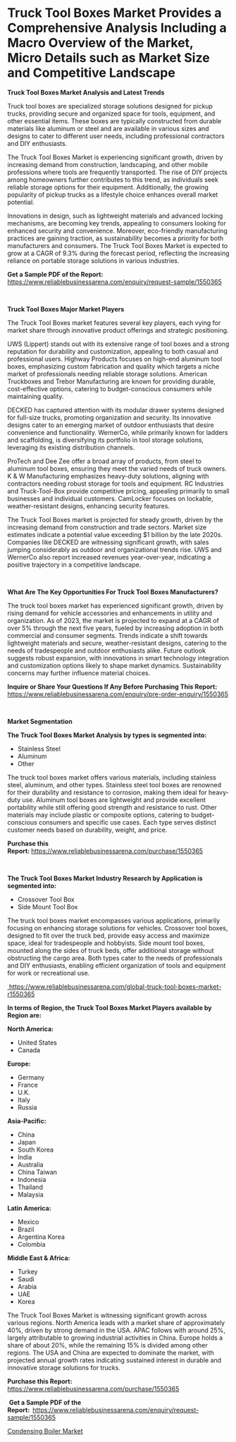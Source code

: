 <p><h1>Truck Tool Boxes Market Provides a Comprehensive Analysis Including a Macro Overview of the Market, Micro Details such as Market Size and Competitive Landscape</h1></p><p><strong>Truck Tool Boxes Market Analysis and Latest Trends</strong></p>
<p><p>Truck tool boxes are specialized storage solutions designed for pickup trucks, providing secure and organized space for tools, equipment, and other essential items. These boxes are typically constructed from durable materials like aluminum or steel and are available in various sizes and designs to cater to different user needs, including professional contractors and DIY enthusiasts.</p><p>The Truck Tool Boxes Market is experiencing significant growth, driven by increasing demand from construction, landscaping, and other mobile professions where tools are frequently transported. The rise of DIY projects among homeowners further contributes to this trend, as individuals seek reliable storage options for their equipment. Additionally, the growing popularity of pickup trucks as a lifestyle choice enhances overall market potential.</p><p>Innovations in design, such as lightweight materials and advanced locking mechanisms, are becoming key trends, appealing to consumers looking for enhanced security and convenience. Moreover, eco-friendly manufacturing practices are gaining traction, as sustainability becomes a priority for both manufacturers and consumers. The Truck Tool Boxes Market is expected to grow at a CAGR of 9.3% during the forecast period, reflecting the increasing reliance on portable storage solutions in various industries.</p></p>
<p><strong>Get a Sample PDF of the Report:&nbsp;</strong> <a href="https://www.reliablebusinessarena.com/enquiry/request-sample/1550365?utm_campaign=3498&utm_medium=2&utm_source=Github&utm_content=ia&utm_term=08042025&utm_id=truck-tool-boxes">https://www.reliablebusinessarena.com/enquiry/request-sample/1550365</a></p>
<p>&nbsp;</p>
<p><strong>Truck Tool Boxes Major Market Players</strong></p>
<p><p>The Truck Tool Boxes market features several key players, each vying for market share through innovative product offerings and strategic positioning. </p><p>UWS (Lippert) stands out with its extensive range of tool boxes and a strong reputation for durability and customization, appealing to both casual and professional users. Highway Products focuses on high-end aluminum tool boxes, emphasizing custom fabrication and quality which targets a niche market of professionals needing reliable storage solutions. American Truckboxes and Trebor Manufacturing are known for providing durable, cost-effective options, catering to budget-conscious consumers while maintaining quality.</p><p>DECKED has captured attention with its modular drawer systems designed for full-size trucks, promoting organization and security. Its innovative designs cater to an emerging market of outdoor enthusiasts that desire convenience and functionality. WernerCo, while primarily known for ladders and scaffolding, is diversifying its portfolio in tool storage solutions, leveraging its existing distribution channels.</p><p>ProTech and Dee Zee offer a broad array of products, from steel to aluminum tool boxes, ensuring they meet the varied needs of truck owners. K & W Manufacturing emphasizes heavy-duty solutions, aligning with contractors needing robust storage for tools and equipment. RC Industries and Truck-Tool-Box provide competitive pricing, appealing primarily to small businesses and individual customers. CamLocker focuses on lockable, weather-resistant designs, enhancing security features.</p><p>The Truck Tool Boxes market is projected for steady growth, driven by the increasing demand from construction and trade sectors. Market size estimates indicate a potential value exceeding $1 billion by the late 2020s. Companies like DECKED are witnessing significant growth, with sales jumping considerably as outdoor and organizational trends rise. UWS and WernerCo also report increased revenues year-over-year, indicating a positive trajectory in a competitive landscape.</p></p>
<p>&nbsp;</p>
<p><strong>What Are The Key Opportunities For Truck Tool Boxes Manufacturers?</strong></p>
<p><p>The truck tool boxes market has experienced significant growth, driven by rising demand for vehicle accessories and enhancements in utility and organization. As of 2023, the market is projected to expand at a CAGR of over 5% through the next five years, fueled by increasing adoption in both commercial and consumer segments. Trends indicate a shift towards lightweight materials and secure, weather-resistant designs, catering to the needs of tradespeople and outdoor enthusiasts alike. Future outlook suggests robust expansion, with innovations in smart technology integration and customization options likely to shape market dynamics. Sustainability concerns may further influence material choices.</p></p>
<p><strong>Inquire or Share Your Questions If Any Before Purchasing This Report:</strong> <a href="https://www.reliablebusinessarena.com/enquiry/pre-order-enquiry/1550365?utm_campaign=3498&utm_medium=2&utm_source=Github&utm_content=ia&utm_term=08042025&utm_id=truck-tool-boxes">https://www.reliablebusinessarena.com/enquiry/pre-order-enquiry/1550365</a></p>
<p>&nbsp;</p>
<p><strong>Market Segmentation</strong></p>
<p><strong>The Truck Tool Boxes Market Analysis by types is segmented into:</strong></p>
<p><ul><li>Stainless Steel</li><li>Aluminum</li><li>Other</li></ul></p>
<p><p>The truck tool boxes market offers various materials, including stainless steel, aluminum, and other types. Stainless steel tool boxes are renowned for their durability and resistance to corrosion, making them ideal for heavy-duty use. Aluminum tool boxes are lightweight and provide excellent portability while still offering good strength and resistance to rust. Other materials may include plastic or composite options, catering to budget-conscious consumers and specific use cases. Each type serves distinct customer needs based on durability, weight, and price.</p></p>
<p><strong>Purchase this Report:&nbsp;</strong><a href="https://www.reliablebusinessarena.com/purchase/1550365?utm_campaign=3498&utm_medium=2&utm_source=Github&utm_content=ia&utm_term=08042025&utm_id=truck-tool-boxes">https://www.reliablebusinessarena.com/purchase/1550365</a></p>
<p>&nbsp;</p>
<p><strong>The Truck Tool Boxes Market Industry Research by Application is segmented into:</strong></p>
<p><ul><li>Crossover Tool Box</li><li>Side Mount Tool Box</li></ul></p>
<p><p>The truck tool boxes market encompasses various applications, primarily focusing on enhancing storage solutions for vehicles. Crossover tool boxes, designed to fit over the truck bed, provide easy access and maximize space, ideal for tradespeople and hobbyists. Side mount tool boxes, mounted along the sides of truck beds, offer additional storage without obstructing the cargo area. Both types cater to the needs of professionals and DIY enthusiasts, enabling efficient organization of tools and equipment for work or recreational use.</p></p>
<p><a href="https://www.reliablebusinessarena.com/global-truck-tool-boxes-market-r1550365?utm_campaign=3498&utm_medium=2&utm_source=Github&utm_content=ia&utm_term=08042025&utm_id=truck-tool-boxes">&nbsp;https://www.reliablebusinessarena.com/global-truck-tool-boxes-market-r1550365</a></p>
<p><strong>In terms of Region, the Truck Tool Boxes Market Players available by Region are:</strong></p>
<p>
    <p> <strong> North America: </strong>
        <ul>
            <li>United States</li>
            <li>Canada</li>
        </ul>
        </p> 
    <p> <strong> Europe: </strong>
        <ul>
            <li>Germany</li>
            <li>France</li>
            <li>U.K.</li>
            <li>Italy</li>
            <li>Russia</li>
        </ul>
        </p> 
    <p> <strong> Asia-Pacific: </strong>
        <ul>
            <li>China</li>
            <li>Japan</li>
            <li>South Korea</li>
            <li>India</li>
            <li>Australia</li>
            <li>China Taiwan</li>
            <li>Indonesia</li>
            <li>Thailand</li>
            <li>Malaysia</li>
        </ul>
        </p> 
    <p> <strong> Latin America: </strong>
        <ul>
            <li>Mexico</li>
            <li>Brazil</li>
            <li>Argentina Korea</li>
            <li>Colombia</li>
        </ul>
        </p> 
    <p> <strong> Middle East & Africa: </strong>
        <ul>
            <li>Turkey</li>
            <li>Saudi</li>
            <li>Arabia</li>
            <li>UAE</li>
            <li>Korea</li>
        </ul>
    </p>
    </p>
<p><p>The Truck Tool Boxes Market is witnessing significant growth across various regions. North America leads with a market share of approximately 40%, driven by strong demand in the USA. APAC follows with around 25%, largely attributable to growing industrial activities in China. Europe holds a share of about 20%, while the remaining 15% is divided among other regions. The USA and China are expected to dominate the market, with projected annual growth rates indicating sustained interest in durable and innovative storage solutions for trucks.</p></p>
<p><strong>Purchase this Report: </strong><a href="https://www.reliablebusinessarena.com/purchase/1550365?utm_campaign=3498&utm_medium=2&utm_source=Github&utm_content=ia&utm_term=08042025&utm_id=truck-tool-boxes">https://www.reliablebusinessarena.com/purchase/1550365</a></p>
<p>&nbsp;<strong>Get a Sample PDF of the Report:&nbsp;&nbsp;</strong><a href="https://www.reliablebusinessarena.com/enquiry/request-sample/1550365?utm_campaign=3498&utm_medium=2&utm_source=Github&utm_content=ia&utm_term=08042025&utm_id=truck-tool-boxes">https://www.reliablebusinessarena.com/enquiry/request-sample/1550365</a></p>
<p><strong></strong></p>
<p><p><a href="https://github.com/lestymbango/Market-Research-Report-List-1/blob/main/condensing-boiler-market.md?utm_campaign=3498&utm_medium=2&utm_source=Github&utm_content=ia&utm_term=08042025&utm_id=truck-tool-boxes">Condensing Boiler Market</a></p></p>